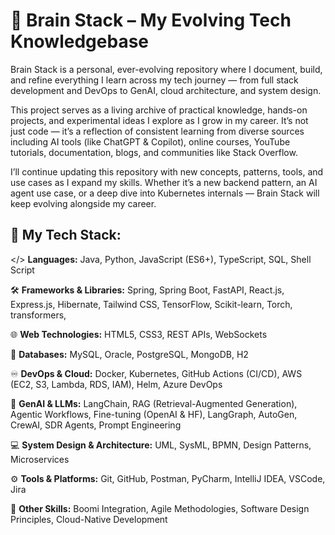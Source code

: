 # 🧠 Brain Stack – My Evolving Tech Knowledgebase

Brain Stack is a personal, ever-evolving repository where I document, build, and refine everything I learn across my tech journey — from full stack development and DevOps to GenAI, cloud architecture, and system design.

This project serves as a living archive of practical knowledge, hands-on projects, and experimental ideas I explore as I grow in my career. It’s not just code — it’s a reflection of consistent learning from diverse sources including AI tools (like ChatGPT & Copilot), online courses, YouTube tutorials, documentation, blogs, and communities like Stack Overflow.

I’ll continue updating this repository with new concepts, patterns, tools, and use cases as I expand my skills. Whether it’s a new backend pattern, an AI agent use case, or a deep dive into Kubernetes internals — Brain Stack will keep evolving alongside my career.


## 📒 My Tech Stack:
</> **Languages:** Java, Python, JavaScript (ES6+), TypeScript, SQL, Shell Script

🛠️ **Frameworks & Libraries:** Spring, Spring Boot, FastAPI, React.js, Express.js, Hibernate, Tailwind CSS, TensorFlow, Scikit-learn, Torch, transformers, 

🌐 **Web Technologies:** HTML5, CSS3, REST APIs, WebSockets

💾 **Databases:** MySQL, Oracle, PostgreSQL, MongoDB, H2

♾️ **DevOps & Cloud:** Docker, Kubernetes, GitHub Actions (CI/CD), AWS (EC2, S3, Lambda, RDS, IAM), Helm, Azure DevOps

🦾 **GenAI & LLMs:** LangChain, RAG (Retrieval-Augmented Generation), Agentic Workflows, Fine-tuning (OpenAI & HF), LangGraph, AutoGen, CrewAI, SDR Agents, Prompt Engineering

💻 **System Design & Architecture:** UML, SysML, BPMN, Design Patterns, Microservices

⚙️ **Tools & Platforms:** Git, GitHub, Postman, PyCharm, IntelliJ IDEA, VSCode, Jira

🤝 **Other Skills:** Boomi Integration, Agile Methodologies, Software Design Principles, Cloud-Native Development
